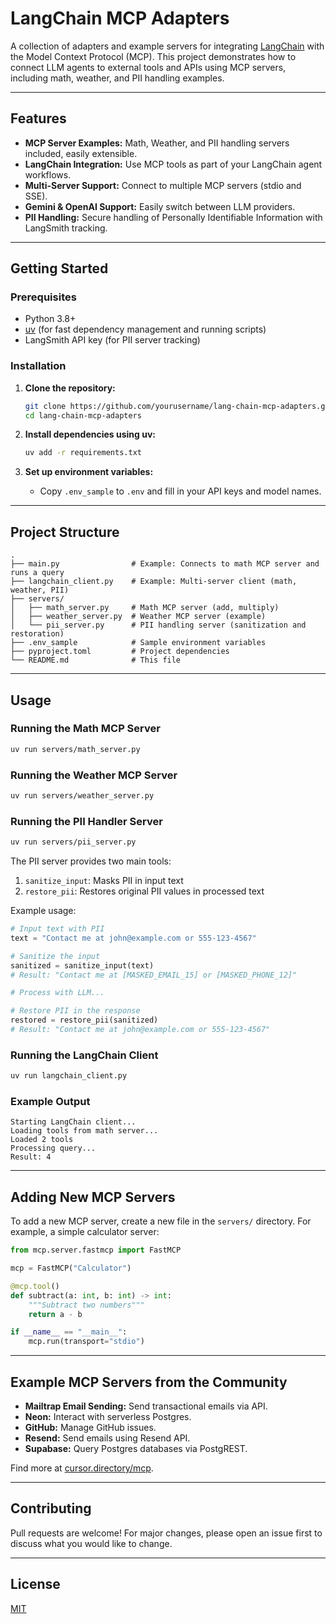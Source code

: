 # LangChain MCP Adapters

A collection of adapters and example servers for integrating [LangChain](https://github.com/langchain-ai/langchain) with the Model Context Protocol (MCP). This project demonstrates how to connect LLM agents to external tools and APIs using MCP servers, including math, weather, and PII handling examples.

---

## Features

- **MCP Server Examples:** Math, Weather, and PII handling servers included, easily extensible.
- **LangChain Integration:** Use MCP tools as part of your LangChain agent workflows.
- **Multi-Server Support:** Connect to multiple MCP servers (stdio and SSE).
- **Gemini & OpenAI Support:** Easily switch between LLM providers.
- **PII Handling:** Secure handling of Personally Identifiable Information with LangSmith tracking.

---

## Getting Started

### Prerequisites

- Python 3.8+
- [uv](https://github.com/astral-sh/uv) (for fast dependency management and running scripts)
- LangSmith API key (for PII server tracking)

### Installation

1. **Clone the repository:**

   ```bash
   git clone https://github.com/yourusername/lang-chain-mcp-adapters.git
   cd lang-chain-mcp-adapters
   ```

2. **Install dependencies using uv:**

   ```bash
   uv add -r requirements.txt
   ```

3. **Set up environment variables:**
   - Copy `.env_sample` to `.env` and fill in your API keys and model names.

---

## Project Structure

```
.
├── main.py                # Example: Connects to math MCP server and runs a query
├── langchain_client.py    # Example: Multi-server client (math, weather, PII)
├── servers/
│   ├── math_server.py     # Math MCP server (add, multiply)
│   ├── weather_server.py  # Weather MCP server (example)
│   └── pii_server.py      # PII handling server (sanitization and restoration)
├── .env_sample            # Sample environment variables
├── pyproject.toml         # Project dependencies
└── README.md              # This file
```

---

## Usage

### Running the Math MCP Server

```bash
uv run servers/math_server.py
```

### Running the Weather MCP Server

```bash
uv run servers/weather_server.py
```

### Running the PII Handler Server

```bash
uv run servers/pii_server.py
```

The PII server provides two main tools:

1. `sanitize_input`: Masks PII in input text
2. `restore_pii`: Restores original PII values in processed text

Example usage:

```python
# Input text with PII
text = "Contact me at john@example.com or 555-123-4567"

# Sanitize the input
sanitized = sanitize_input(text)
# Result: "Contact me at [MASKED_EMAIL_15] or [MASKED_PHONE_12]"

# Process with LLM...

# Restore PII in the response
restored = restore_pii(sanitized)
# Result: "Contact me at john@example.com or 555-123-4567"
```

### Running the LangChain Client

```bash
uv run langchain_client.py
```

### Example Output

```
Starting LangChain client...
Loading tools from math server...
Loaded 2 tools
Processing query...
Result: 4
```

---

## Adding New MCP Servers

To add a new MCP server, create a new file in the `servers/` directory. For example, a simple calculator server:

```python
from mcp.server.fastmcp import FastMCP

mcp = FastMCP("Calculator")

@mcp.tool()
def subtract(a: int, b: int) -> int:
    """Subtract two numbers"""
    return a - b

if __name__ == "__main__":
    mcp.run(transport="stdio")
```

---

## Example MCP Servers from the Community

- **Mailtrap Email Sending:** Send transactional emails via API.
- **Neon:** Interact with serverless Postgres.
- **GitHub:** Manage GitHub issues.
- **Resend:** Send emails using Resend API.
- **Supabase:** Query Postgres databases via PostgREST.

Find more at [cursor.directory/mcp](https://cursor.directory/mcp).

---

## Contributing

Pull requests are welcome! For major changes, please open an issue first to discuss what you would like to change.

---

## License

[MIT](LICENSE)
